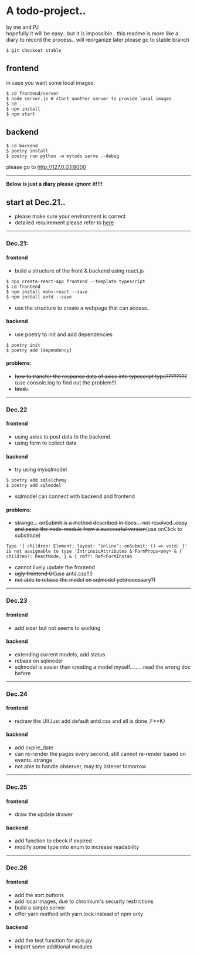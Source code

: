 <!--
 * @Date: 2021-12-21 15:55:14
 * @LastEditTime: 2021-12-26 14:40:54
 * @FilePath: /new-simple-todo/my-todo/README.md
-->
# A todo-project..
by me and PJ \
hopefully it will be easy..
but it is impossible..
this readme is more like a diary to record the process..
will reorganize later
please go to stable branch
```
$ git checkout stable
```

## frontend

in case you want some local images:
```
$ cd frontend/server
$ node server.js # start another server to provide local images
$ cd ..
$ npm install
$ npm start
```

## backend
```
$ cd backend
$ poetry install
$ poetry run python -m mytodo serve --debug
```
please go to http://127.0.0.1:8000

---
**Below is just a diary please** ***ignore*** **it!!!!**
## start at Dec.21..

* please make sure your environment is correct
* detailed requirement please refer to [here](https://github.com/joint-online-judge/simple-todo/blob/main/)
---
### Dec.21:

#### frontend
* build a structure of the front & backend using react.js
```
$ npx create-react-app frontend --template typescript
$ cd frontend
$ npm install mobx-react --save    
$ npm install antd --save       
```
* use the structure to create a webpage that can access..

#### backend
* use poetry to init and add dependencies
```
$ poetry init
$ poetry add [dependency]
```

#### problems:
* ~~how to transfer the response data of axios into typescript type????????~~(use console.log to find out the problem!!)
* ~~tired..~~
---
### Dec.22

#### frontend
* using axios to post data to the backend
* using form to collect data
#### backend
* try using mysqlmodel
```
$ poetry add sqlalchemy
$ poetry add sqlmodel
```
* sqlmodel can connect with backend and frontend
#### problems:
* ~~strange... onSubmit is a method described in docs... not resolved..copy and paste the node-module from a successful version~~(use onClick to substitute)
```
Type '{ children: Element; layout: "inline"; onSubmit: () => void; }' is not assignable to type 'IntrinsicAttributes & FormProps<any> & { children?: ReactNode; } & { ref?: Ref<FormInstan
```
* cannot lively update the frontend
* ~~ugly frontend UI~~(use antd.css!!!)
* ~~not able to rebase the model on sqlmodel yet(necessary?)~~
---
### Dec.23

#### frontend
* add sider but not seems to working
#### backend
* extending current models, add status
* rebase on sqlmodel
* sqlmodel is easier than creating a model myself.........read the wrong doc before

---
### Dec.24

#### frontend
* redraw the UI(Just add default antd.css and all is done..F**K)

#### backend
* add expire_date
* can re-render the pages every second, still cannot re-render based on events..strange
* not able to handle observer, may try listener tomorrow

---
### Dec.25

#### frontend
* draw the update drawer

#### backend
* add function to check if expired
* modify some type into enum to increase readability

---
### Dec.26

#### frontend
* add the sort buttons
* add local images, due to chromium's security restrictions
* build a simple server
* offer yarn method with yarn.lock instead of npm only

#### backend
* add the test function for apis.py
* import some additional modules
